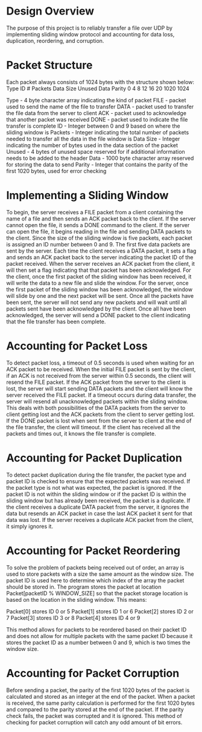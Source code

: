 # Design Overview

The purpose of this project is to reliably transfer a file over UDP by implementing sliding window protocol and accounting for data loss, duplication, reordering, and corruption.

# Packet Structure
Each packet always consists of 1024 bytes with the structure shown below:
Type    ID    # Packets   Data    Size    Unused    Data    Parity
 0      4         8        12      16       20      1020    1024

Type - 4 byte character array indicating the kind of packet
   FILE - packet used to send the name of the file to transfer
   DATA - packet used to transfer the file data from the server to client
   ACK - packet used to acknowledge that another packet was received
   DONE - packet used to indicate the file transfer is complete
ID - Integer between 0 and 9 based on where the sliding window is
Packets - Integer indicating the total number of packets needed to transfer all the data in the file window is
Data Size - Integer indicating the number of bytes used in the data section of the packet
Unused - 4 bytes of unused space reserved for if additional information needs to be added to the header
Data - 1000 byte character array reserved for storing the data to send
Parity - Integer that contains the parity of the first 1020 bytes, used for error checking

# Implementing a Sliding Window
To begin, the server receives a FILE packet from a client containing the name of a file and then sends an ACK packet back to the client. If the server cannot open the file, it sends a DONE command to the client. If the server can open the file, it begins reading in the file and sending DATA packets to the client. Since the size of the sliding window is five packets, each packet is assigned an ID number between 0 and 9. The first five data packets are sent by the server. Each time the client receives a DATA packet, it sets a flag and sends an ACK packet back to the server indicating the packet ID of the packet received. When the server receives an ACK packet from the client, it will then set a flag indicating that that packet has been acknowledged. For the client, once the first packet of the sliding window has been received, it will write the data to a new file and slide the window. For the server, once the first packet of the sliding window has been acknowledged, the window will slide by one and the next packet will be sent. Once all the packets have been sent, the server will not send any new packets and will wait until all packets sent have been acknowledged by the client. Once all have been acknowledged, the server will send a DONE packet to the client indicating that the file transfer has been complete.

# Accounting for Packet Loss
To detect packet loss, a timeout of 0.5 seconds is used when waiting for an ACK packet to be received. When the initial FILE packet is sent by the client, if an ACK is not received from the server within 0.5 seconds, the client will resend the FILE packet. If the ACK packet from the server to the client is lost, the server will start sending DATA packets and the client will know the server received the FILE packet. If a timeout occurs during data transfer, the server will resend all unacknowledged packets within the sliding window. This deals with both possibilities of the DATA packets from the server to client getting lost and the ACK packets from the client to server getting lost. If the DONE packet is lost when sent from the server to client at the end of the file transfer, the client will timeout. If the client has received all the packets and times out, it knows the file transfer is complete.

# Accounting for Packet Duplication
To detect packet duplication during the file transfer, the packet type and packet ID is checked to ensure that the expected packets was received. If the packet type is not what was expected, the packet is ignored. If the packet ID is not within the sliding window or if the packet ID is within the sliding window but has already been received, the packet is a duplicate. If the client receives a duplicate DATA packet from the server, it ignores the data but resends an ACK packet in case the last ACK packet it sent for that data was lost. If the server receives a duplicate ACK packet from the client, it simply ignores it.  

# Accounting for Packet Reordering
To solve the problem of packets being received out of order, an array is used to store packets with a size the same amount as the window size. The packet ID is used here to determine which index of the array the packet should be stored in. The program stores the packet at location Packet[packetID % WINDOW_SIZE] so that the packet storage location is based on the location in the sliding window. This means: 

Packet[0] stores ID 0 or 5
Packet[1] stores ID 1 or 6
Packet[2] stores ID 2 or 7
Packet[3] stores ID 3 or 8
Packet[4] stores ID 4 or 9

This method allows for packets to be reordered based on their packet ID and does not allow for multiple packets with the same packet ID because it stores the packet ID as a number between 0 and 9, which is two times the window size.

# Accounting for Packet Corruption
Before sending a packet, the parity of the first 1020 bytes of the packet is calculated and stored as an integer at the end of the packet. When a packet is received, the same parity calculation is performed for the first 1020 bytes and compared to the parity stored at the end of the packet. If the parity check fails, the packet was corrupted and it is ignored. This method of checking for packet corruption will catch any odd amount of bit errors.
